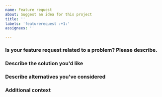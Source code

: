 ```yaml
---
name: Feature request
about: Suggest an idea for this project
title: ''
labels: 'featurerequest :+1:'
assignees: ''

---
```


### Is your feature request related to a problem? Please describe.
<!-- A clear and concise description of what the problem is. Ex. I'm always frustrated when [...] -->

### Describe the solution you'd like
<!-- A clear and concise description of what you want to happen.-->

### Describe alternatives you've considered
<!-- A clear and concise description of any alternative solutions or features you've considered. -->

### Additional context
<!-- Add any other context or screenshots about the feature request here. -->
